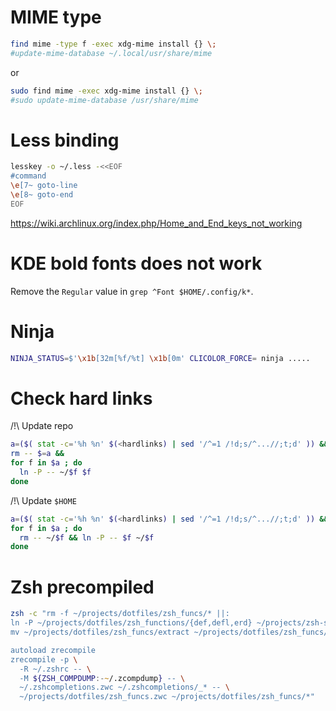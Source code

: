 MIME type
=========

```bash
find mime -type f -exec xdg-mime install {} \;
#update-mime-database ~/.local/usr/share/mime
```

or

```bash
sudo find mime -exec xdg-mime install {} \;
#sudo update-mime-database /usr/share/mime
```


Less binding
============

```bash
lesskey -o ~/.less -<<EOF
#command
\e[7~ goto-line
\e[8~ goto-end
EOF
```

https://wiki.archlinux.org/index.php/Home_and_End_keys_not_working


KDE bold fonts does not work
============================

Remove the `Regular` value in `grep ^Font $HOME/.config/k*`.


Ninja
=====

```sh
NINJA_STATUS=$'\x1b[32m[%f/%t] \x1b[0m' CLICOLOR_FORCE= ninja .....
```

Check hard links
================

/!\\ Update repo

```zsh
a=($( stat -c='%h %n' $(<hardlinks) | sed '/^=1 /!d;s/^...//;t;d' )) &&
rm -- $=a &&
for f in $a ; do
  ln -P -- ~/$f $f
done
```

/!\\ Update `$HOME`

```zsh
a=($( stat -c='%h %n' $(<hardlinks) | sed '/^=1 /!d;s/^...//;t;d' )) &&
for f in $a ; do
  rm -- ~/$f && ln -P -- $f ~/$f
done
```


Zsh precompiled
===============

```zsh
zsh -c "rm -f ~/projects/dotfiles/zsh_funcs/* ||:
ln -P ~/projects/dotfiles/zsh_functions/{def,defl,erd} ~/projects/zsh-scripts/{functions,widgets}/* ~/projects/dotfiles/zsh_funcs/
mv ~/projects/dotfiles/zsh_funcs/extract ~/projects/dotfiles/zsh_funcs/er

autoload zrecompile
zrecompile -p \
  -R ~/.zshrc -- \
  -M ${ZSH_COMPDUMP:-~/.zcompdump} -- \
  ~/.zshcompletions.zwc ~/.zshcompletions/_* -- \
  ~/projects/dotfiles/zsh_funcs.zwc ~/projects/dotfiles/zsh_funcs/*"
```
